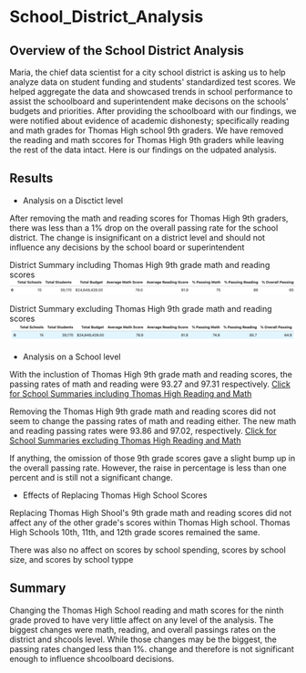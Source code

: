 # School_District_Analysis
## Overview of the School District Analysis
Maria, the chief data scientist for a city school district is asking us to help analyze data on student funding and students' standardized test scores. We helped aggregate the data and showcased trends in school performance to assist the schoolboard and superintendent make decisons on the schools' budgets and priorities. After providing the schoolboard with our findings, we were notified about evidence of academic dishonesty; specifically reading and math grades for Thomas High school 9th graders. We have removed the reading and math sccores for Thomas High 9th graders while leaving the rest of the data intact. Here is our findings on the udpated analysis.

## Results
- Analysis on a Disctict level

After removing the math and reading scores for Thomas High 9th graders, there was less than a 1% drop on the overall passing rate for the school district. The change is insignificant on a district level and should not influence any decisions by the school board or superintendent

District Summary including Thomas High 9th grade math and reading scores
![beforepic](Resources/School_District_Summary_v1.png)

District Summary excluding Thomas High 9th grade math and reading scores
![afterpic](Resources/School_District_Summary_v2.png)

- Analysis on a School level

With the inclustion of Thomas High 9th grade math and reading scores, the passing rates of math and reading were 93.27 and 97.31 respectively.  [Click for School Summaries including Thomas High Reading and Math](Resources/School_Summary_v1.png)

Removing the Thomas High 9th grade math and reading scores did not seem to change the passing rates of math and reading either. The new math and reading passing rates were 93.86 and 97.02, respectively. [Click for School Summaries excluding Thomas High Reading and Math](Resources/School_Summary_v2.png)

If anything, the omission of those 9th grade scores gave a slight bump up in the overall passing rate. However, the raise in percentage is less than one percent and is still not a significant change.

- Effects of Replacing Thomas High School Scores

Replacing Thomas High Shool's 9th grade math and reading scores did not affect any of the other grade's scores within Thomas High school. Thomas High Schools 10th, 11th, and 12th grade scores remained the same.

There was also no affect on scores by school spending, scores by school size, and scores by school typpe

## Summary
Changing the Thomas High School reading and math scores for the ninth grade proved to have very little affect on any level of the analysis. The biggest changes were math, reading, and overall passings rates on the district and shcools level. While those changes may be the biggest, the passing rates changed less than 1%. change and therefore is not significant enough to influence shcoolboard decisions.
